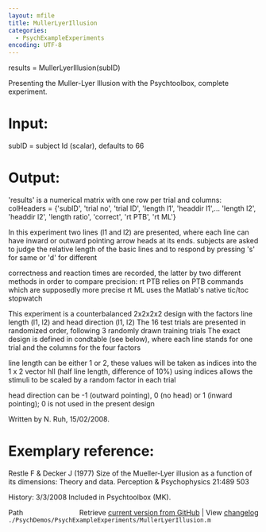 ```yaml
---
layout: mfile
title: MullerLyerIllusion
categories:
  - PsychExampleExperiments
encoding: UTF-8
---
```


results = MullerLyerIllusion(subID)

Presenting the Muller-Lyer Illusion with the Psychtoolbox, complete experiment.

# Input:

  subID = subject Id (scalar), defaults to 66

# Output:

  'results' is a numerical matrix with one row per trial and columns:
  colHeaders = {'subID', 'trial no', 'trial ID', 'length l1', 'headdir l1',...
  'length l2', 'headdir l2', 'length ratio', 'correct', 'rt PTB', 'rt ML'}

In this experiment two lines (l1 and l2) are presented, where each line can have
inward or outward pointing arrow heads at its ends.
subjects are asked to judge the relative length of the basic lines
and to respond by pressing 's' for same or 'd' for different

correctness and reaction times are recorded, the latter by two
different methods in order to compare precision:
  rt PTB relies on PTB commands which are supposedly more precise
  rt ML uses the Matlab's native tic/toc stopwatch

This experiment is a counterbalanced 2x2x2x2 design with
the factors line length (l1, l2) and head direction (l1, l2)
  The 16 test trials are presented in randomized order, following 3
randomly drawn training trials
  The exact design is defined in condtable (see below), where each line
stands for one trial and the columns for the four factors

line length can be either 1 or 2, these values will be taken as
indices into the 1 x 2 vector hll (half line length, difference of 10%)
using indices allows the stimuli to be scaled by a random factor in each trial

head direction can be -1 (outward pointing), 0 (no head) or 1
(inward pointing); 0 is not used in the present design


Written by N. Ruh, 15/02/2008.

# Exemplary reference:

  Restle F & Decker J (1977) Size of the Mueller-Lyer illusion as a
  function of its dimensions: Theory and data. Perception & Psychophysics 21:489 503

History:
3/3/2008  Included in Psychtoolbox (MK).


<div class="code_header" style="text-align:right;">
  <span style="float:left;">Path&nbsp;&nbsp;</span> <span class="counter">Retrieve <a href=
  "https://raw.github.com/Psychtoolbox-3/Psychtoolbox-3/beta/./PsychDemos/PsychExampleExperiments/MullerLyerIllusion.m">current version from GitHub</a> | View <a href=
  "https://github.com/Psychtoolbox-3/Psychtoolbox-3/commits/beta/./PsychDemos/PsychExampleExperiments/MullerLyerIllusion.m">changelog</a></span>
</div>
<div class="code">
  <code>./PsychDemos/PsychExampleExperiments/MullerLyerIllusion.m</code>
</div>
